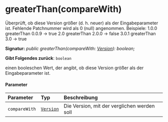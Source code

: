 # <a name="greaterthancomparewith"></a>greaterThan(compareWith)




Überprüft, ob diese Version größer (d. h. neuer) als der Eingabeparameter ist. Fehlende Patchnummer wird als 0 (null) angenommen. Beispiele: 1.0.0 greaterThan 0.0.9 -> true 2.0 greaterThan 2.0.0 -> false 3.0.1 greaterThan 3.0 -> true

**Signatur:** _public greaterThan(compareWith: [Version](../sp-core-library/version.md)): boolean;_

**Gibt Folgendes zurück**: `boolean`



einen booleschen Wert, der angibt, ob diese Version größer als der Eingabeparameter ist.

#### <a name="parameters"></a>Parameter


| Parameter    | Typ    | Beschreibung |
|:-------------|:---------------|:------------|
| `compareWith`    | [`Version`](../sp-core-library/version.md) | Die Version, mit der verglichen werden soll |


